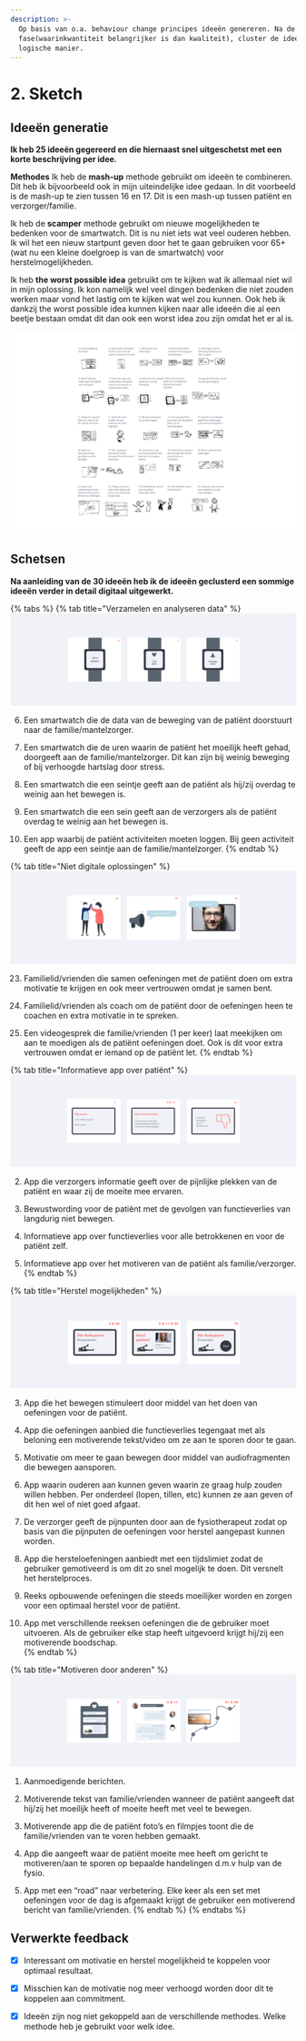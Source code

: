```yaml
---
description: >-
  Op basis van o.a. behaviour change principes ideeën genereren. Na de ideation
  fase(waarinkwantiteit belangrijker is dan kwaliteit), cluster de ideeën op een
  logische manier.
---
```


# 2. Sketch

## Ideeën generatie

**Ik heb 25 ideeën gegereerd en die hiernaast snel uitgeschetst met een korte beschrijving per idee.**

**Methodes**                                                                                                                                                        Ik heb de **mash-up** methode gebruikt om ideeën te combineren. Dit heb ik bijvoorbeeld ook in mijn uiteindelijke idee gedaan. In dit voorbeeld is de mash-up te zien tussen 16 en 17. Dit is een mash-up tussen patiënt en verzorger/familie.

Ik heb de **scamper** methode gebruikt om nieuwe mogelijkheden te bedenken voor de smartwatch. Dit is nu niet iets wat veel ouderen hebben. Ik wil het een nieuw startpunt geven door het te gaan gebruiken voor 65+ \(wat nu een kleine doelgroep is van de smartwatch\) voor herstelmogelijkheden.

Ik heb **the worst possible idea** gebruikt om te kijken wat ik allemaal niet wil in mijn oplossing. Ik kon namelijk wel veel dingen bedenken die niet zouden werken maar vond het lastig om te kijken wat wel zou kunnen. Ook heb ik dankzij the worst possible idea kunnen kijken naar alle ideeën die al een beetje bestaan omdat dit dan ook een worst idea zou zijn omdat het er al is.

![25 idee&#xEB;n](../../.gitbook/assets/ideee-n.png)

## Schetsen

**Na aanleiding van de 30 ideeën heb ik de ideeën geclusterd een sommige ideeën verder in detail digitaal uitgewerkt.**

{% tabs %}
{% tab title="Verzamelen en analyseren data" %}
![Mogelijke uitwerking voor idee&#xEB;n 6, 7 en 9.](../../.gitbook/assets/idee_cluser_2.png)

6. Een smartwatch die de data van de beweging van de patiënt doorstuurt naar de familie/mantelzorger.

7. Een smartwatch die de uren waarin de patiënt het moeilijk heeft gehad, doorgeeft aan de familie/mantelzorger. Dit kan zijn bij weinig beweging of bij verhoogde hartslag door stress. 

8. Een smartwatch die een seintje geeft aan de patiënt als hij/zij overdag te weinig aan het bewegen is. 

9. Een smartwatch die een sein geeft aan de verzorgers als de patiënt overdag te weinig aan het bewegen is. 

10. Een app waarbij de patiënt activiteiten moeten loggen. Bij geen activiteit geeft de app een seintje aan de familie/mantelzorger. 
{% endtab %}

{% tab title="Niet digitale oplossingen" %}
![Mogelijke uitwerking voor idee&#xEB;n 23, 24 en 25.](../../.gitbook/assets/idee_cluser_1.png)

23. Familielid/vrienden die samen oefeningen met de patiënt doen om extra motivatie te krijgen en ook meer vertrouwen omdat je samen bent. 

24. Familielid/vrienden als coach om de patiënt door de oefeningen heen te coachen en extra motivatie in te spreken. 

25. Een videogesprek die familie/vrienden \(1 per keer\) laat meekijken om aan te moedigen als de patiënt oefeningen doet. Ook is dit voor extra vertrouwen omdat er iemand op de patiënt let. 
{% endtab %}

{% tab title="Informatieve app over patiënt" %}
![Mogelijke uitwerking voor idee&#xEB;n 2, 18, 19 en 16.](../../.gitbook/assets/idee_cluser_3.png)

2. App die verzorgers informatie geeft over de pijnlijke plekken van de patiënt en waar zij de moeite mee ervaren. 

16. Bewustwording voor de patiënt met de gevolgen van functieverlies van langdurig niet bewegen. 

18. Informatieve app over functieverlies voor alle betrokkenen en voor de patiënt zelf.

19. Informatieve app over het motiveren van de patiënt als familie/verzorger. 
{% endtab %}

{% tab title="Herstel mogelijkheden" %}
![Mogelijke uitwerking voor idee&#xEB;n 3, 20, 5, 11, 12, 22 en 15.](../../.gitbook/assets/idee_cluser_4.png)

3. App die het bewegen stimuleert door middel van het doen van oefeningen voor de patiënt. 

5. App die oefeningen aanbied die functieverlies tegengaat met als beloning een motiverende tekst/video om ze aan te sporen door te gaan. 

12. Motivatie om meer te gaan bewegen door middel van audiofragmenten die bewegen aansporen. 

13. App waarin ouderen aan kunnen geven waarin ze graag hulp zouden willen hebben. Per onderdeel \(lopen, tillen, etc\) kunnen ze aan geven of dit hen wel of niet goed afgaat. 

14. De verzorger geeft de pijnpunten door aan de fysiotherapeut zodat op basis van die pijnputen de oefeningen voor herstel aangepast kunnen worden. 

15. App die hersteloefeningen aanbiedt met een tijdslimiet zodat de gebruiker gemotiveerd is om dit zo snel mogelijk te doen. Dit versnelt het herstelproces. 

20. Reeks opbouwende oefeningen die steeds moeilijker worden en zorgen voor een optimaal herstel voor de patiënt. 

22. App met verschillende reeksen oefeningen die de gebruiker moet uitvoeren. Als de gebruiker elke stap heeft uitgevoerd krijgt hij/zij een motiverende boodschap.   
{% endtab %}

{% tab title="Motiveren door anderen" %}
![Mogelijke uitwerking voor idee&#xEB;n 1, 4, 11, 21 en 26.](../../.gitbook/assets/idee_cluser_5.png)

1. Aanmoedigende berichten.

4. Motiverende tekst van familie/vrienden  wanneer de patiënt aangeeft dat hij/zij het moeilijk heeft of moeite heeft met veel te bewegen. 

26. Motiverende app die de patiënt foto’s en filmpjes toont die de familie/vrienden van te voren hebben gemaakt. 

11. App die aangeeft waar de patiënt moeite mee heeft om gericht te motiveren/aan te sporen op bepaalde handelingen d.m.v hulp van de fysio.

21. App met een “road” naar verbetering. Elke keer als een set met oefeningen voor de dag is afgemaakt krijgt de gebruiker een motiverend bericht van familie/vrienden.
{% endtab %}
{% endtabs %}

## Verwerkte feedback

* [x] Interessant om motivatie en herstel mogelijkheid te koppelen voor optimaal resultaat. 
* [x] Misschien kan de motivatie nog meer verhoogd worden door dit te koppelen aan commitment. 
* [x] Ideeën zijn nog niet gekoppeld aan de verschillende methodes. Welke methode heb je gebruikt voor welk idee.

